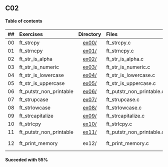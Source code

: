 ## C02

#### Table of contents

|  ##  |Exercises 	       |	                        Directory   	                        |	Files             | Moulinette |
|:----:|:----------------------|:----------------------------------------------------------------------:|:------------------------|:----------:|
|  00  |ft_strcpy              |[ex00/](https://github.com/somedevv/42-C-Piscine/tree/master/C02/ex00)| ft_strcpy.c	            |     OK! :D     |
|  01  |ft_strncpy             |[ex01/](https://github.com/somedevv/42-C-Piscine/tree/master/C02/ex01)|ft_strncpy.c		   	      |     OK! :D     |
|  02  |ft_str_is_alpha        |[ex02/](https://github.com/somedevv/42-C-Piscine/tree/master/C02/ex02)|ft_str_is_alpha.c	      |     OK! :D     |
|  03  |ft_str_is_numeric      |[ex03/](https://github.com/somedevv/42-C-Piscine/tree/master/C02/ex03)|ft_str_is_numeric.c	    |     OK! :D     |
|  04  |ft_str_is_lowercase| [ex04/](https://github.com/somedevv/42-C-Piscine/tree/master/C02/ex04)|ft_str_is_lowercase.c|     OK! :D     |
|  05  |ft_str_is_uppercase        | [ex05/](https://github.com/somedevv/42-C-Piscine/tree/master/C02/ex05)|ft_str_is_uppercase.c	    	|     OK! :D     |
|  06  |ft_putstr_non_printable| [ex06/](https://github.com/somedevv/42-C-Piscine/tree/master/C02/ex06)|ft_putstr_non_printable.c|     OK! :D     |
|  07  |ft_strupcase        | [ex07/](https://github.com/somedevv/42-C-Piscine/tree/master/C02/ex07)|ft_strupcase.c	    	|     OK! :D     |
|  08  |ft_strlowcase| [ex08/](https://github.com/somedevv/42-C-Piscine/tree/master/C02/ex08)|ft_strlowcase.c|     OK! :D     |
|  09  |ft_strcapitalize        | [ex09/](https://github.com/somedevv/42-C-Piscine/tree/master/C02/ex09)|ft_strcapitalize.c	    	|     KO! :(     |
|  10  |ft_strlcpy| [ex10/](https://github.com/somedevv/42-C-Piscine/tree/master/C02/ex10)|ft_strlcpy.c|     OK! :D     |
|  11  |ft_putstr_non_printable| [ex11/](https://github.com/somedevv/42-C-Piscine/tree/master/C02/ex11)|ft_putstr_non_printable.c|     OK! :D     |
|  12  |ft_print_memory        | ex12/	                                                              |ft_print_memory.c	    	|     Nothing turned in :(     |

#### Succeded with 55%
